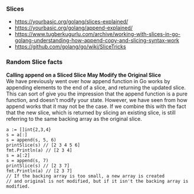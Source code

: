 ### Slices

- https://yourbasic.org/golang/slices-explained/
- https://yourbasic.org/golang/append-explained/
- https://www.tugberkugurlu.com/archive/working-with-slices-in-go-golang-understanding-how-append-copy-and-slicing-syntax-work
- https://github.com/golang/go/wiki/SliceTricks

### Random Slice facts

**Calling append on a Sliced Slice May Modify the Original Slice**   
We have previously went over how append function in Go works by appending elements to the end of a slice, and returning the updated slice. This can sort of give you the impression that the append function is a pure function, and doesn't modify your state. However, we have seen from how append works that it may not be the case. If we combine this with the fact that the new slice, which is returned by slicing an existing slice, is still referring to the same backing array as the original slice.

```golang
a := []int{2,3,4}
s = a[:]
s = append(s, 5, 6)
printSlice(s) // [2 3 4 5 6]
fmt.Println(a) // [2 3 4]
s = a[:2]
s = append(s, 7)
printSlice(s) // [2 3 7]
fmt.Println(a) // [2 3 7]
// If the backing array is too small, a new array is created
// and original is not modified, but if it isn't the backing array is modified. 
```
